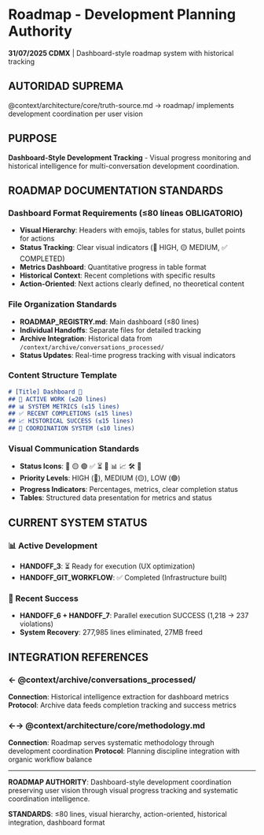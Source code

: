 # Roadmap - Development Planning Authority

**31/07/2025 CDMX** | Dashboard-style roadmap system with historical tracking

## AUTORIDAD SUPREMA
@context/architecture/core/truth-source.md → roadmap/ implements development coordination per user vision

## PURPOSE
**Dashboard-Style Development Tracking** - Visual progress monitoring and historical intelligence for multi-conversation development coordination.

## ROADMAP DOCUMENTATION STANDARDS

### Dashboard Format Requirements (≤80 líneas OBLIGATORIO)
- **Visual Hierarchy**: Headers with emojis, tables for status, bullet points for actions
- **Status Tracking**: Clear visual indicators (🔴 HIGH, 🟡 MEDIUM, ✅ COMPLETED)
- **Metrics Dashboard**: Quantitative progress in table format
- **Historical Context**: Recent completions with specific results
- **Action-Oriented**: Next actions clearly defined, no theoretical content

### File Organization Standards
- **ROADMAP_REGISTRY.md**: Main dashboard (≤80 lines)
- **Individual Handoffs**: Separate files for detailed tracking
- **Archive Integration**: Historical data from `/context/archive/conversations_processed/`
- **Status Updates**: Real-time progress tracking with visual indicators

### Content Structure Template
```markdown
# [Title] Dashboard 🎯
## 🚀 ACTIVE WORK (≤20 lines)
## 📊 SYSTEM METRICS (≤15 lines) 
## ✅ RECENT COMPLETIONS (≤15 lines)
## 📈 HISTORICAL SUCCESS (≤15 lines)
## 🔄 COORDINATION SYSTEM (≤10 lines)
```

### Visual Communication Standards
- **Status Icons**: 🔴 🟡 🟢 ✅ ⏳ 🎯 📊 📈 🛠️ 🎉
- **Priority Levels**: HIGH (🔴), MEDIUM (🟡), LOW (🟢)
- **Progress Indicators**: Percentages, metrics, clear completion status
- **Tables**: Structured data presentation for metrics and status

## CURRENT SYSTEM STATUS

### 📊 Active Development
- **HANDOFF_3**: ⏳ Ready for execution (UX optimization)
- **HANDOFF_GIT_WORKFLOW**: ✅ Completed (Infrastructure built)

### 🎉 Recent Success
- **HANDOFF_6 + HANDOFF_7**: Parallel execution SUCCESS (1,218 → 237 violations)
- **System Recovery**: 277,985 lines eliminated, 27MB freed

## INTEGRATION REFERENCES

### ← @context/archive/conversations_processed/
**Connection**: Historical intelligence extraction for dashboard metrics
**Protocol**: Archive data feeds completion tracking and success metrics

### ←→ @context/architecture/core/methodology.md
**Connection**: Roadmap serves systematic methodology through development coordination
**Protocol**: Planning discipline integration with organic workflow balance

---

**ROADMAP AUTHORITY**: Dashboard-style development coordination preserving user vision through visual progress tracking and systematic coordination intelligence.

**STANDARDS**: ≤80 lines, visual hierarchy, action-oriented, historical integration, dashboard format